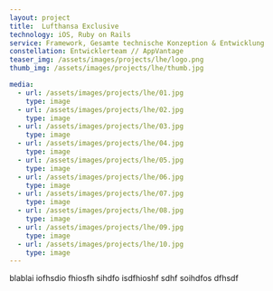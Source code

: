 ```yaml
---
layout: project
title:  Lufthansa Exclusive
technology: iOS, Ruby on Rails
service: Framework, Gesamte technische Konzeption & Entwicklung
constellation: Entwicklerteam // AppVantage
teaser_img: /assets/images/projects/lhe/logo.png
thumb_img: /assets/images/projects/lhe/thumb.jpg

media:
  - url: /assets/images/projects/lhe/01.jpg
    type: image
  - url: /assets/images/projects/lhe/02.jpg
    type: image
  - url: /assets/images/projects/lhe/03.jpg
    type: image
  - url: /assets/images/projects/lhe/04.jpg
    type: image
  - url: /assets/images/projects/lhe/05.jpg
    type: image
  - url: /assets/images/projects/lhe/06.jpg
    type: image
  - url: /assets/images/projects/lhe/07.jpg
    type: image
  - url: /assets/images/projects/lhe/08.jpg
    type: image
  - url: /assets/images/projects/lhe/09.jpg
    type: image
  - url: /assets/images/projects/lhe/10.jpg
    type: image
---
```


blablai iofhsdio fhiosfh sihdfo isdfhioshf sdhf soihdfos dfhsdf 